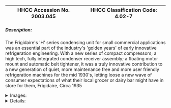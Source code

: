 | **HHCC Accession No. 2003.045** |**HHCC Classification Code:  4.02-7**|
| ----------- | ----------- |
##### Description:
The Frigidaire's 'H' series condensing unit for small commercial applications was an essential part of the industry's 'golden years' of early innovative refrigeration engineering. With a new series of compact compressors; a high tech, fully integrated 
condenser receiver assembly; a floating motor mount and automatic belt tightener, it was a truly innovative contribution to a new generation of quiet, more maintenance free and more user friendly refrigeration machines for the mid 1930's, letting loose a new wave of consumer expectations of what their local grocer or dairy bar might have in store for them, Frigidaire, Circa 1935


<details>
	<summary>Images:</summary>
<div class="gallery gallery-wrapper--full" contenteditable="false" data-is-empty="false" data-translation="Add images" data-columns="6">
<figure class="gallery__item"><a href="#DOMAIN_NAME#gallery/4.02-7.jpg" data-size="768x512"><img src="#DOMAIN_NAME#gallery/4.02-7-thumbnail.jpg" alt=""></a></figure>
</div>
</details>


<details>
	<summary>Details:</summary>

##### Group:
4.02 Refrigerating and Air Conditioning Condensing Units - Commercial

##### Make:
Frigidaire

##### Manufacturer:
Frigidaire Corporation, Dayton Ohio

##### Model:
H203

##### Serial No.:
351354-H-203

##### Size:
18x 16x 13'h

##### Weight:
65 lbs less motor

##### Circa:
1935

##### Rating:
Exhibit, education, and research quality demonstrating the innovation characteristic of the mid 1930's as the industry moved towards a quieter, more maintenance free and  more user friendly refrigeration machine for small commercial applications, including reach-in refrigerators and display cases. Motor not included.

##### Patent Date/Number:


##### Provenance:
From York County (York Region) Ontario, once a rich agricultural hinterlands, attracting early settlement in the last years of the 18th century. Located on the north slopes of the Oak Ridges Moraine, within 20 miles of Toronto, the County would also attract early ex-urban development, to be come a wealthy market place for the emerging household and consumer technologies of the early and mid 20th century. 

This artifact was discovered in the 1950's in the used stock of T. H. Oliver, Refrigeration and Electric Sales and Service, Aurora, Ontario, an early worker in the field of agricultural, industrial and consumer technology.

##### Type and Design:
Somewhat paradoxically, with all its user friendly engineering design features, Frigidaire adhered to the use of noxious SO2 refrigerant.

##### Construction:


##### Material:


##### Special Features:


##### Accessories:


##### Capacities:


##### Performance Characteristics:


##### Operation:


##### Control and Regulation:


##### Targeted Market Segment:


##### Consumer Acceptance:


##### Merchandising:


##### Market Price:


##### Technological Significance:


##### Industrial Significance:


##### Socio-economic Significance:


##### Socio-cultural Significance:


##### Donor:
G. Leslie Oliver, The T. H. Oliver HVACR Collection

##### HHCC Storage Location:


##### Tracking:


##### Bibliographic References:
Frigidaire Manual, SER405, products mfd prior to 1937

##### Notes:


##### Related Reports:

</details>
